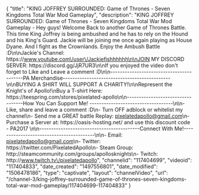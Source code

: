 {
    "title": "KING JOFFREY SURROUNDED: Game of Thrones - Seven Kingdoms Total War Mod Gameplay",
    "description": "KING JOFFREY SURROUNDED: Game of Thrones - Seven Kingdoms Total War Mod Gameplay - Hey guys!  Welcome Back to another Game of Thrones Battle.  This time King Joffrey is being ambushed and he has to rely on the Hound and his King's Guard.  Jackie will be joining me once again playing as House Dyane.  And I fight as the Crownlands.  Enjoy the Ambush Battle :D\n\nJackie's Channel: https:\/\/www.youtube.com\/user\/Jackiefishhhhhh\n\nJOIN MY DISCORD SERVER: https:\/\/discord.gg\/JjR7UR3\n\nIf you enjoyed the video don't forget to Like and Leave a comment :D\n\n-----------------------------------------PA Merchandise---------------------------------------------\n\nBUYING A SHIRT WILL SUPPORT A CHARITY!\n\nRepresent the Knight's of Apollo!\nBuy a T-shirt Here: https:\/\/teespring.com\/stores\/pixelated-apollo\n\n----------------------------------How You Can Support Me! -----------------------------------\n\n- Like, share and leave a comment :D\n- Turn OFF adblock or whitelist my channel\n- Send me a GREAT battle Replay: pixelatedapollo@gmail.com\n- Purchase a Server at: https:\/\/oasis-hosting.net\/ and use this discount code - PA2017 \n\n------------------------------------------Connect With Me!-----------------------------------------\n\n- Email: pixelatedapollo@gmail.com\n- Twitter: https:\/\/twitter.com\/PixelatedApollo\n- Steam Group:  http:\/\/steamcommunity.com\/groups\/apollosknights\n- Twitch: http:\/\/www.twitch.tv\/pixelatedapollo",
    "channelid": "117404699",
    "videoid": "117404833",
    "date_created": "1497556801",
    "date_modified": "1506478186",
    "type": "captivate",
    "layout": "channelVideo",
    "url": "\/channel-3\/king-joffrey-surrounded-game-of-thrones-seven-kingdoms-total-war-mod-gameplay\/117404699-117404833"
}